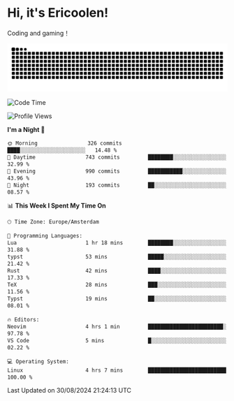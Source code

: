 # Hi, it's Ericoolen!
Coding and gaming！

<picture>
  <source media="(prefers-color-scheme: dark)" srcset="https://raw.githubusercontent.com/Eric-Song-Nop/Eric-Song-Nop/output/github-contribution-grid-snake-dark.svg">
  <source media="(prefers-color-scheme: light)" srcset="https://raw.githubusercontent.com/Eric-Song-Nop/Eric-Song-Nop/output/github-contribution-grid-snake.svg">
  <img alt="github contribution grid snake animation" src="https://raw.githubusercontent.com/Eric-Song-Nop/Eric-Song-Nop/output/github-contribution-grid-snake.svg">
</picture>

<!--START_SECTION:waka-->
![Code Time](http://img.shields.io/badge/Code%20Time-1%2C461%20hrs%2017%20mins-blue)

![Profile Views](http://img.shields.io/badge/Profile%20Views-11-blue)

**I'm a Night 🦉** 

```text
🌞 Morning                326 commits         ████░░░░░░░░░░░░░░░░░░░░░   14.48 % 
🌆 Daytime                743 commits         ████████░░░░░░░░░░░░░░░░░   32.99 % 
🌃 Evening                990 commits         ███████████░░░░░░░░░░░░░░   43.96 % 
🌙 Night                  193 commits         ██░░░░░░░░░░░░░░░░░░░░░░░   08.57 % 
```


📊 **This Week I Spent My Time On** 

```text
🕑︎ Time Zone: Europe/Amsterdam

💬 Programming Languages: 
Lua                      1 hr 18 mins        ████████░░░░░░░░░░░░░░░░░   31.88 % 
typst                    53 mins             █████░░░░░░░░░░░░░░░░░░░░   21.42 % 
Rust                     42 mins             ████░░░░░░░░░░░░░░░░░░░░░   17.33 % 
TeX                      28 mins             ███░░░░░░░░░░░░░░░░░░░░░░   11.56 % 
Typst                    19 mins             ██░░░░░░░░░░░░░░░░░░░░░░░   08.01 % 

🔥 Editors: 
Neovim                   4 hrs 1 min         ████████████████████████░   97.78 % 
VS Code                  5 mins              █░░░░░░░░░░░░░░░░░░░░░░░░   02.22 % 

💻 Operating System: 
Linux                    4 hrs 7 mins        █████████████████████████   100.00 % 
```


 Last Updated on 30/08/2024 21:24:13 UTC
<!--END_SECTION:waka-->
